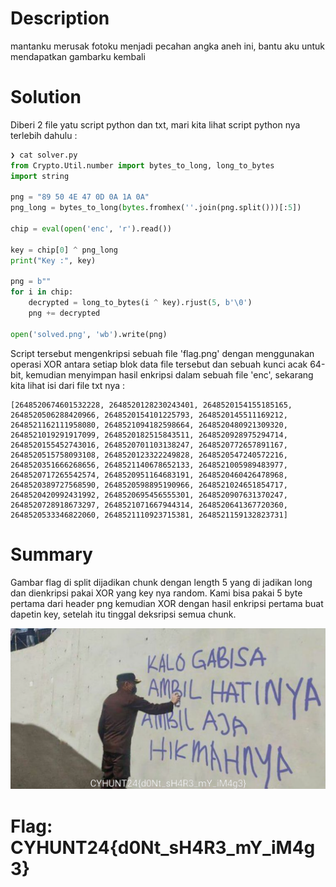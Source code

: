 # Description 

mantanku merusak fotoku menjadi pecahan angka aneh ini, bantu aku untuk mendapatkan gambarku kembali

# Solution

Diberi 2 file yatu script python dan txt, mari kita lihat script python nya terlebih dahulu :

```Python
❯ cat solver.py
from Crypto.Util.number import bytes_to_long, long_to_bytes
import string

png = "89 50 4E 47 0D 0A 1A 0A"
png_long = bytes_to_long(bytes.fromhex(''.join(png.split()))[:5])

chip = eval(open('enc', 'r').read())

key = chip[0] ^ png_long
print("Key :", key)

png = b""
for i in chip:
    decrypted = long_to_bytes(i ^ key).rjust(5, b'\0')
    png += decrypted

open('solved.png', 'wb').write(png)
```
Script tersebut mengenkripsi sebuah file 'flag.png' dengan menggunakan operasi XOR antara setiap blok data file tersebut dan sebuah kunci acak 64-bit, kemudian menyimpan hasil enkripsi dalam sebuah file 'enc', sekarang kita lihat isi dari file txt nya :

```
[2648520674601532228, 2648520128230243401, 2648520154155185165, 2648520506288420966, 2648520154101225793, 2648520145511169212, 2648521162111958080, 2648521094182598664, 2648520480921309320, 2648521019291917099, 2648520182515843511, 2648520928975294714, 2648520155452743016, 2648520701103138247, 2648520772657891167, 2648520515758093108, 2648520123322249828, 2648520547240572216, 2648520351666268656, 2648521140678652133, 2648521005989483977, 2648520717265542574, 2648520951164683191, 2648520460426478968, 2648520389727568590, 2648520598895190966, 2648521024651854717, 2648520420992431992, 2648520695456555301, 2648520907631370247, 2648520728918673297, 2648521071667944314, 2648520641367720360, 2648520533346822060, 2648521110923715381, 2648521159132823731]
```
# Summary

Gambar flag di split dijadikan chunk dengan length 5 yang di jadikan long dan dienkripsi pakai XOR yang key nya random. Kami bisa pakai 5 byte pertama dari header png kemudian XOR dengan hasil enkripsi pertama buat dapetin key, setelah itu tinggal deksripsi semua chunk.

![Cyber Hunt CTF 2024](solved.png)

# Flag: CYHUNT24{d0Nt_sH4R3_mY_iM4g3}

